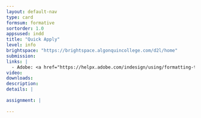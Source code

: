 ```yaml
---
layout: default-nav
type: card
formsum: formative
sortorder: 1.0
appsused: indd
title: "Quick Apply"
level: info
brightspace: "https://brightspace.algonquincollege.com/d2l/home"
submission:
links: |
  - Adobe: <a href="https://helpx.adobe.com/indesign/using/formatting-text.html#use_quick_apply" title="Adobe: Quick Apply" target="_blank">Quick Apply</a>
video: 
downloads: 
description: 
details: |
  
assignment: |
  
---
```

